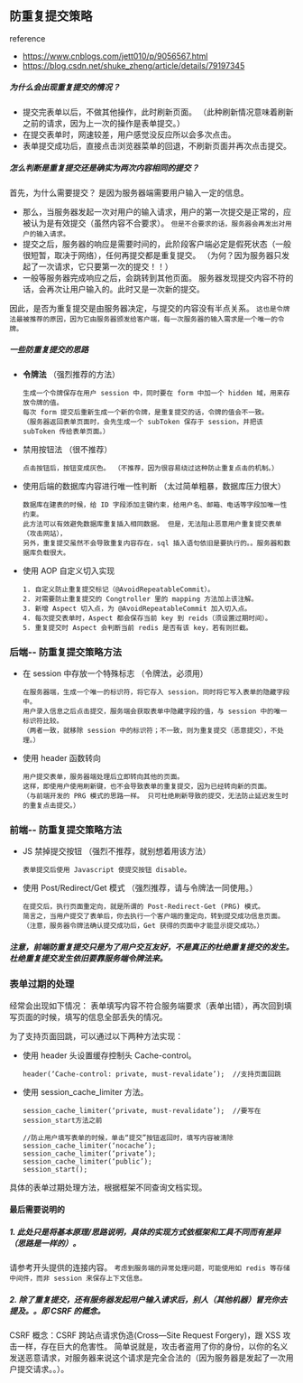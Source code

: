 ## 防重复提交策略
reference
* https://www.cnblogs.com/jett010/p/9056567.html
* https://blog.csdn.net/shuke_zheng/article/details/79197345

##### 为什么会出现重复提交的情况？
* 提交完表单以后，不做其他操作，此时刷新页面。 （此种刷新情况意味着刷新之前的请求，因为上一次的操作是表单提交。）
* 在提交表单时，网速较差，用户感觉没反应所以会多次点击。
* 表单提交成功后，直接点击浏览器菜单的回退，不刷新页面并再次点击提交。


##### 怎么判断是重复提交还是确实为两次内容相同的提交？
首先，为什么需要提交？ 是因为服务器端需要用户输入一定的信息。

* 那么，当服务器发起一次对用户的输入请求，用户的第一次提交是正常的，应被认为是有效提交（虽然内容不合要求）。 ``但是不合要求的话，服务器会再发出对用户的输入请求。``
* 提交之后，服务器的响应是需要时间的，此阶段客户端必定是假死状态（一般很短暂，取决于网络），任何再提交都是重复提交。 （为何？因为服务器只发起了一次请求，它只要第一次的提交！！）
* 一般等服务器完成响应之后，会跳转到其他页面。 服务器发现提交内容不符的话，会再次让用户输入的。此时又是一次新的提交。

因此，是否为重复提交是由服务器决定，与提交的内容没有半点关系。 ``这也是令牌法最被推荐的原因，因为它由服务器颁发给客户端，每一次服务器的输入需求是一个唯一的令牌。``


##### 一些防重复提交的思路
* **令牌法** （强烈推荐的方法）
  ```
  生成一个令牌保存在用户 session 中，同时要在 form 中加一个 hidden 域，用来存放令牌的值。
  每次 form 提交后重新生成一个新的令牌，是重复提交的话，令牌的值会不一致。
  （服务器返回表单页面时，会先生成一个 subToken 保存于 session，并把该 subToken 传给表单页面。）
  ```
* 禁用按钮法 （很不推荐）
  ```
  点击按钮后，按钮变成灰色。 （不推荐，因为很容易绕过这种防止重复点击的机制。）
  ```
* 使用后端的数据库内容进行唯一性判断 （太过简单粗暴，数据库压力很大）
  ```
  数据库在建表的时候，给 ID 字段添加主键约束，给用户名、邮箱、电话等字段加唯一性约束。
  此方法可以有效避免数据库重复插入相同数据。 但是，无法阻止恶意用户重复提交表单（攻击网站），
  另外，重复提交虽然不会导致重复内容存在，sql 插入语句依旧是要执行的。。服务器和数据库负载很大。
  ```
* 使用 AOP 自定义切入实现
  ```
  1. 自定义防止重复提交标记（@AvoidRepeatableCommit）。
  2. 对需要防止重复提交的 Congtroller 里的 mapping 方法加上该注解。
  3. 新增 Aspect 切入点，为 @AvoidRepeatableCommit 加入切入点。
  4. 每次提交表单时，Aspect 都会保存当前 key 到 reids（须设置过期时间）。
  5. 重复提交时 Aspect 会判断当前 redis 是否有该 key，若有则拦截。
  ```


### 后端-- 防重复提交策略方法
* 在 session 中存放一个特殊标志 （令牌法，必须用）
  ```
  在服务器端，生成一个唯一的标识符，将它存入 session，同时将它写入表单的隐藏字段中。
  用户录入信息之后点击提交，服务端会获取表单中隐藏字段的值，与 session 中的唯一标识符比较。
  （两者一致，就移除 session 中的标识符；不一致，则为重复提交（恶意提交），不处理。）
  ```
* 使用 header 函数转向
  ```
  用户提交表单，服务器端处理后立即转向其他的页面。
  这样，即使用户使用刷新键，也不会导致表单的重复提交，因为已经转向新的页面。
  （与前端开发的 PRG 模式的思路一样。 只可杜绝刷新导致的提交，无法防止延迟发生时的重复点击提交。）
  ```

### 前端-- 防重复提交策略方法
* JS 禁掉提交按钮 （强烈不推荐，就别想着用该方法）
  ```
  表单提交后使用 Javascript 使提交按钮 disable。
  ```
* 使用 Post/Redirect/Get 模式 （强烈推荐，请与令牌法一同使用。）
  ```
  在提交后，执行页面重定向，就是所谓的 Post-Redirect-Get (PRG) 模式。
  简言之，当用户提交了表单后，你去执行一个客户端的重定向，转到提交成功信息页面。
  （注意，服务器令牌法确认提交成功后，Get 获得的页面中才能显示提交成功。）
  ```

##### 注意，前端防重复提交只是为了用户交互友好，不是真正的杜绝重复提交的发生。 杜绝重复提交发生依旧要靠服务端令牌法来。

### 表单过期的处理
经常会出现如下情况： 表单填写内容不符合服务端要求（表单出错），再次回到填写页面的时候，填写的信息全部丢失的情况。

为了支持页面回跳，可以通过以下两种方法实现：
* 使用 header 头设置缓存控制头 Cache-control。
  ```
  header(‘Cache-control: private, must-revalidate’);  //支持页面回跳
  ```
* 使用 session_cache_limiter 方法。
  ```
  session_cache_limiter(‘private, must-revalidate’);  //要写在session_start方法之前
  
  //防止用户填写表单的时候，单击“提交”按钮返回时，填写内容被清除
  session_cache_limiter(‘nocache’);
  session_cache_limiter(‘private’);
  session_cache_limiter(‘public’);
  session_start();
  ```

具体的表单过期处理方法，根据框架不同查询文档实现。

#### 最后需要说明的
##### 1. 此处只是将基本原理/思路说明，具体的实现方式依框架和工具不同而有差异（思路是一样的）。
请参考开头提供的连接内容。 ``考虑到服务端的异常处理问题，可能使用如 redis 等存储中间件，而非 session 来保存上下文信息。``

##### 2. 除了重复提交，还有服务器发起用户输入请求后，别人（其他机器）冒充你去提及。。即 CSRF 的概念。
CSRF 概念：CSRF 跨站点请求伪造(Cross—Site Request Forgery)，跟 XSS 攻击一样，存在巨大的危害性。
简单说就是，攻击者盗用了你的身份，以你的名义发送恶意请求，对服务器来说这个请求是完全合法的（因为服务器是发起了一次用户提交请求。。）。

